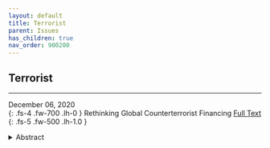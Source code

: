 ```yaml
---
layout: default
title: Terrorist 
parent: Issues 
has_children: true
nav_order: 900200
---
```


## Terrorist
---
December 06, 2020 <br>
{: .fs-4 .fw-700 .lh-0  }
Rethinking Global Counterterrorist Financing  <a href="https://www.lawfareblog.com/rethinking-global-counterterrorist-financing">Full Text</a><br>
{: .fs-5 .fw-500 .lh-1.0  }
<details>
  <summary>Abstract</summary>
The terrorism and extremism landscape has shifted significantly over the past several years, but global counterterrorism and particularly counterterrorist financing (CTF) practices have been slow to adapt. CTF has traditionally been conceptualized as stopping the flow of funds to terrorists or “following the money,” but CTF has much more utility than just those narrow ideas in the fight against terrorism. The way the international community thinks about CTF is out of date, and global efforts to prevent and detect terrorist financing are falling short. Fortunately, a conceptual shift and a broader scope for CTF policy and practice can yield significant benefits. Improved policies should expand the criminalization and financial intelligence approach to CTF to include covert and disruptive action against terrorist financiers and financial activity, and reevaluate financial exclusion—such as sanctions and derisking—and their utility against both new and old threats.
</details> 

